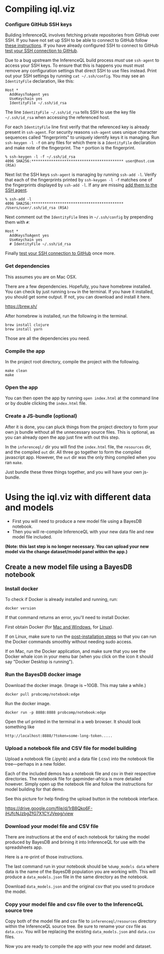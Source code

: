 # Compiling iql.viz

### Configure GitHub SSH keys

Building InferenceQL involves fetching private repositories from GitHub over SSH. If you have not set up SSH to be able to connect to GitHub follow [these instructions](https://docs.github.com/en/github/authenticating-to-github/connecting-to-github-with-ssh). If you have already configured SSH to connect to GitHub [test your SSH connection to GitHub](https://docs.github.com/en/github/authenticating-to-github/testing-your-ssh-connection).

Due to a bug upstream the InferenceQL build process _must_ use `ssh-agent` to access your SSH keys. To ensure that this is happens you must must remove any configuration settings that direct SSH to use files instead. Print out your SSH settings by running `cat ~/.ssh/config`. You may see an `IdentityFile` declaration, like this:

```
Host *
  AddKeysToAgent yes
  UseKeychain yes
  IdentityFile ~/.ssh/id_rsa
```

The line `IdentityFile ~/.ssh/id_rsa` tells SSH to use the key file `~/.ssh/id_rsa` when accessing the referenced host.

For each `IdentityFile` line first verify that the referenced key is already present in `ssh-agent`. For security reasons `ssh-agent` uses unique character sequences called "fingerprints" to uniquely identify keys it is managing. Run `ssh-keygen -l -f` on any files for which there is a `IdentityFile` declaration and make note of the fingerprint. The `*` portion is the fingerprint.

```
% ssh-keygen -l -f ~/.ssh/id_rsa
4096 SHA256:****************************************** user@host.com (RSA)
```

Next list the SSH keys `ssh-agent` is managing by running `ssh-add -l`. Verify that each of the fingerprints printed by `ssh-keygen -l -f` matches one of the fingerprints displayed by `ssh-add -l`. If any are missing [add them to the SSH agent](https://docs.github.com/en/github/authenticating-to-github/generating-a-new-ssh-key-and-adding-it-to-the-ssh-agent#adding-your-ssh-key-to-the-ssh-agent).

```
% ssh-add -l
4096 SHA256:****************************************** /Users/user/.ssh/id_rsa (RSA)
```

Next comment out the `IdentityFile` lines in `~/.ssh/config` by prepending them with `#`:

```
Host *
  AddKeysToAgent yes
  UseKeychain yes
  # IdentityFile ~/.ssh/id_rsa
```

Finally [test your SSH connection to GitHub](https://docs.github.com/en/github/authenticating-to-github/testing-your-ssh-connection) once more.

### Get dependencies

This assumes you are on Mac OSX.

There are a few dependencies. Hopefully, you have homebrew installed. You can check by just running `brew` in the terminal. If you have it installed, you should get some output. If not, you can download and install it here.

https://brew.sh/

After homebrew is installed, run the following in the terminal.

```
brew install clojure
brew install yarn
```

Those are all the dependencies you need.

### Compile the app

In the project root directory, compile the project with the following.

```
make clean
make
```

### Open the app

You can then open the app by running `open index.html` at the command line or by double clicking the `index.html` file.

### Create a JS-bundle  (optional)

After it is done, you can pluck things from the project directory to form your own js bundle without all the unnecessary source files. This is optional, as you can already open the app just fine with out this step.

In the `inferenceql/` dir you will find the `index.html` file, the `resources` dir, and the compiled `out` dir. All three go together to form the compiled javascript app. However, the `out` dir was the only thing compiled when you ran `make`.

Just bundle these three things together, and you will have your own js-bundle.

# Using the iql.viz with different data and models

* First you will need to produce a new model file using a BayesDB notebook.
* Then you will re-compile InferenceQL with your new data file and new model file included. 

**(Note: this last step is no longer necessary. You can upload your new model via the change dataset/model panel within the app.)**

## Create a new model file using a BayesDB notebook

### Install docker

To check if Docker is already installed and running, run:
 ```
 docker version
 ```
If that command returns an error, you'll need to install Docker.

First obtain Docker (for [Mac and Windows](https://www.docker.com/products/docker-desktop), for [Linux](https://docs.docker.com/install/linux/docker-ce/ubuntu/)).

If on Linux, make sure to run the [post-installation steps](https://docs.docker.com/install/linux/linux-postinstall/) so that you can run the Docker commands smoothly without needing sudo access.

If on Mac, run the Docker application, and make sure that you see the
Docker whale icon in your menu bar (when you click on the icon it
should say "Docker Desktop is running").

### Run the BayesDB docker image

Download the docker image. (Image is ~10GB. This may take a while.)
```
docker pull probcomp/notebook:edge
```

Run the docker image.
```
docker run -p 8888:8888 probcomp/notebook:edge
```

Open the url printed in the terminal in a web browser. It should look something like
```
http://localhost:8888/?token=some-long-token.....
```

### Upload a notebook file and CSV file for model building

Upload a notebook file (.ipynb) and a data file (.csv) into the notebook file tree––perhaps in a new folder.

Each of the included demos has a notebook file and csv in their respective directories. The notebook file for gapminder-africa is more detailed however. Simply open up the notebook file and follow the instructions for model building for that demo.

See this picture for help finding the upload button in the notebook interface.

https://drive.google.com/file/d/1rB8Qko6F-iHJfcNJzbgZfG7X1CYJVepg/view

### Download your model file and CSV file

There are instructions at the end of each notebook for taking the model produced by BayesDB and brining it into InferenceQL for use with the spreadsheets app.

Here is a re-print of those instructions.

The last command run in your notebook should be `%dump_models data` where data is the name of the BayesDB population you are working with. This will produce a `data_models.json` file in the same directory as the notebook.

Download `data_models.json` and the original csv that you used to produce the model.

### Copy your model file and csv file over to the InferenceQL source tree

Copy both of the model file and csv file to `inferenceql/resources` directory within the InferenceQL source tree. Be sure to rename your csv file as `data.csv`. You will be replacing the existing `data_models.json` and `data.csv` files.

Now you are ready to compile the app with your new model and dataset.

